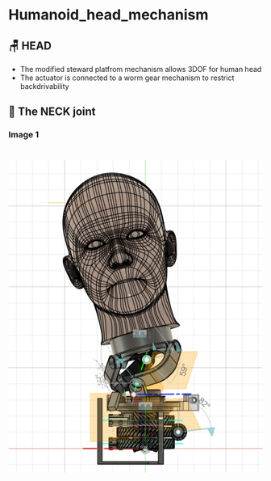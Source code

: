 # Humanoid_head_mechanism

## 🪑 HEAD 
* The modified steward platfrom mechanism allows 3DOF for human head
* The actuator is connected to a worm gear mechanism to restrict backdrivability


## 🎨 The NECK joint

### Image 1
![Render Image 2](/Head_humanoid/images/robon1.jpg)
=======

